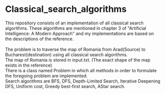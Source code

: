 # Classical_search_algorithms
This repository consists of an implementation of all classical search algorithms.
These algorithms are mentioned in chapter 3 of "Artificial Intelligence: A Modern Approach" and my implementations are based on the
descriptions of the reference.<br />
<br />
The problem is to traverse the map of Romania from Arad(Source) to Bucharest(destination) using all classical search algorithms.<br />
The map of Romania is stored in input.txt. (The exact shape of the map exists in the reference)<br /> 
There is a class named Problem in which all methods in order to formulate the foregoing problem are implemented. <br/>
Search algorithms are BFS, DFS, Depth-Limited Search, Iterative Deepening DFS, Uniform cost, Greedy best-first search, AStar search. 
